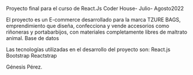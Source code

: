 Proyecto final para el curso de React.Js Coder House- Julio- Agosto2022

El proyecto es un E-commerce desarrollado para la marca TZURE BAGS, emprendimiento que diseña, confecciona y vende accesorios como riñoneras y portabarbijos, con materiales completamente libres de maltrato animal.
Base de datos



Las tecnologías utilizadas en el desarrollo del proyecto son:
React.js
Bootstrap
Reactstrap

Génesis Pérez.
